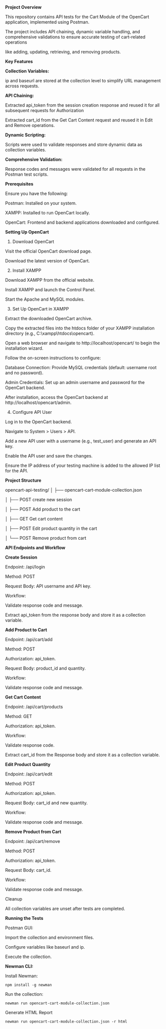 **Project Overview**

This repository contains API tests for the Cart Module of the OpenCart application, implemented using Postman. 

The project includes API chaining, dynamic variable handling, and comprehensive validations to ensure accurate testing of cart-related operations 

like adding, updating, retrieving, and removing products.



**Key Features**

**Collection Variables:**

ip and baseurl are stored at the collection level to simplify URL management across requests.

**API Chaining:**

Extracted api_token from the session creation response and reused it for all subsequent requests for Authorization

Extracted cart_id from the Get Cart Content request and reused it in Edit and Remove operations.

**Dynamic Scripting:**

Scripts were used to validate responses and store dynamic data as collection variables.

**Comprehensive Validation:**

Response codes and messages were validated for all requests in the Postman test scripts.



**Prerequisites**

Ensure you have the following:

Postman: Installed on your system.

XAMPP: Installed to run OpenCart locally.

OpenCart: Frontend and backend applications downloaded and configured.


**Setting Up OpenCart**


1. Download OpenCart

Visit the official OpenCart download page.

Download the latest version of OpenCart.


2. Install XAMPP

Download XAMPP from the official website.

Install XAMPP and launch the Control Panel.

Start the Apache and MySQL modules.


3. Set Up OpenCart in XAMPP

Extract the downloaded OpenCart archive.

Copy the extracted files into the htdocs folder of your XAMPP installation directory (e.g., C:\xampp\htdocs\opencart).

Open a web browser and navigate to http://localhost/opencart/ to begin the installation wizard.

Follow the on-screen instructions to configure:

Database Connection: Provide MySQL credentials (default: username root and no password).

Admin Credentials: Set up an admin username and password for the OpenCart backend.

After installation, access the OpenCart backend at http://localhost/opencart/admin.



4. Configure API User

Log in to the OpenCart backend.

Navigate to System > Users > API.

Add a new API user with a username (e.g., test_user) and generate an API key.

Enable the API user and save the changes.

Ensure the IP address of your testing machine is added to the allowed IP list for the API.


**Project Structure**

opencart-api-testing/
│
├── opencart-cart-module-collection.json

│   ├──   POST create new session

│   ├──   POST Add product to the cart

│   ├──   GET Get cart content

│   ├──   POST Edit product quantity in the cart

│   └──  POST Remove product from cart



**API Endpoints and Workflow**

**Create Session**

Endpoint: /api/login

Method: POST

Request Body: API username and API key.

Workflow: 

Validate response code and message.

Extract api_token from the response body and store it as a collection variable.

**Add Product to Cart**

Endpoint: /api/cart/add

Method: POST

Authorization: api_token.

Request Body: product_id and quantity.

Workflow:

Validate response code and message.

**Get Cart Content**

Endpoint: /api/cart/products

Method: GET

Authorization: api_token.

Workflow:

Validate response code.

Extract cart_id from the Response body and store it as a collection variable.

**Edit Product Quantity**

Endpoint: /api/cart/edit

Method: POST

Authorization: api_token.

Request Body: cart_id and new quantity.

Workflow:

Validate response code and message.

**Remove Product from Cart**

Endpoint: /api/cart/remove

Method: POST

Authorization: api_token.

Request Body: cart_id.

Workflow:

Validate response code and message.

Cleanup

All collection variables are unset after tests are completed.

**Running the Tests**

Postman GUI:

Import the collection and environment files.

Configure variables like baseurl and ip.

Execute the collection.

**Newman CLI:**

Install Newman:

    npm install -g newman

Run the collection:

    newman run opencart-cart-module-collection.json 

Generate HTML Report

    newman run opencart-cart-module-collection.json -r html





